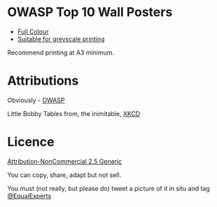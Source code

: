 # OWASP Top 10 Wall Posters

- [Full Colour](owasp_poster_colour.pdf)
- [Suitable for greyscale printing](owasp_poster_grey.pdf)

Recommend printing at A3 minimum.


# Attributions

Obviously - [OWASP](https://www.owasp.org)

Little Bobby Tables from, the inimitable, [XKCD](http://xkcd.com/)


# Licence 

[Attribution-NonCommercial 2.5 Generic](http://creativecommons.org/licenses/by-nc/2.5/)

You can copy, share, adapt but not sell.

You must (not really, but please do) tweet a picture of it in situ and tag [@EqualExperts](https://twitter.com/equalexperts)
